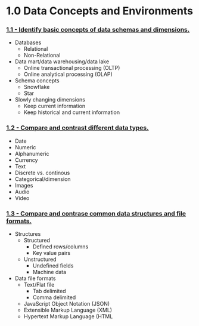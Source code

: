 # 1.0 Data Concepts and Environments

### [1.1 - Identify basic concepts of data schemas and dimensions.](../Section%201/1.1-data-schemas-and-dimensions.ipynb)

* Databases
  * Relational
  * Non-Relational
* Data mart/data warehousing/data lake
  * Online transactional processing (OLTP)
  * Online analytical processing (OLAP)
* Schema concepts
  * Snowflake
  * Star
* Slowly changing dimensions
  * Keep current information
  * Keep historical and current information

### [1.2 - Compare and contrast different data types.](../Section%201/1.2-data-types.ipynb)

* Date
* Numeric
* Alphanumeric
* Currency
* Text
* Discrete vs. continous
* Categorical/dimension
* Images
* Audio
* Video

### [1.3 - Compare and contrase common data structures and file formats. ](../Section%201/1.3-file-formats.ipynb)

* Structures
  * Structured
    * Defined rows/columns
    * Key value pairs
  * Unstructured
    * Undefined fields
    * Machine data
* Data file formats
  * Text/Flat file
    * Tab delimited
    * Comma delimited
  * JavaScript Object Notation (JSON)
  * Extensible Markup Language (XML)
  * Hypertext Markup Language (HTML
